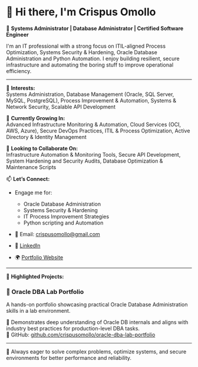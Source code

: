 # 👋 Hi there, I'm Crispus Omollo

🔧 **Systems Administrator | Database Administrator | Certified Software Engineer**

I'm an IT professional with a strong focus on ITIL-aligned Process Optimization, Systems Security & Hardening, Oracle Database Administration and Python Automation. I enjoy building resilient, secure infrastructure and automating the boring stuff to improve operational efficiency.

---

👀 **Interests:**  
Systems Administration, Database Management (Oracle, SQL Server, MySQL, PostgreSQL), Process Improvement & Automation, Systems & Network Security, Scalable API Development  

🌱 **Currently Growing In:**  
Advanced Infrastructure Monitoring & Automation, Cloud Services (OCI, AWS, Azure), Secure DevOps Practices, ITIL & Process Optimization, Active Directory & Identity Management  

💼 **Looking to Collaborate On:**  
Infrastructure Automation & Monitoring Tools, Secure API Development, System Hardening and Security Audits, Database Optimization & Maintenance Scripts  

📫 **Let’s Connect:**  
- Engage me for:  
  - Oracle Database Administration  
  - Systems Security & Hardening    
  - IT Process Improvement Strategies
  - Python scripting and Automation  
 
- 📧 Email: crispusomollo@gmail.com  
- 🔗 [LinkedIn](https://www.linkedin.com/in/crispusomollo)
- 🌍 [Portfolio Website](https://yourportfolio.com)

---

🌟 **Highlighted Projects:**  

### 🧪 Oracle DBA Lab Portfolio  
A hands-on portfolio showcasing practical Oracle Database Administration skills in a lab environment.

📌 Demonstrates deep understanding of Oracle DB internals and aligns with industry best practices for production-level DBA tasks.  
🔗 GitHub: [github.com/crispusomollo/oracle-dba-lab-portfolio](https://github.com/crispusomollo/oracle-dba-lab-portfolio)

---

🚀 Always eager to solve complex problems, optimize systems, and secure environments for better performance and reliability.

<!---
crispusomollo/crispusomollo is a ✨ special ✨ repository because its `README.md` (this file) appears on your GitHub profile.
You can click the Preview link to take a look at your changes.
--->
